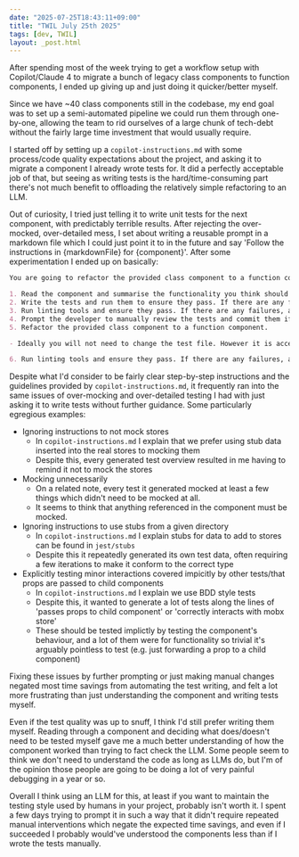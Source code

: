```yaml
---
date: "2025-07-25T18:43:11+09:00"
title: "TWIL July 25th 2025"
tags: [dev, TWIL]
layout: _post.html
---
```


After spending most of the week trying to get a workflow setup with Copilot/Claude 4 to migrate a bunch of legacy class components to function components, I ended up giving up and just doing it quicker/better myself.

Since we have ~40 class components still in the codebase, my end goal was to set up a semi-automated pipeline we could run them through one-by-one, allowing the team to rid ourselves of a large chunk of tech-debt without the fairly large time investment that would usually require.

I started off by setting up a `copilot-instructions.md` with some process/code quality expectations about the project, and asking it to migrate a component I already wrote tests for. It did a perfectly acceptable job of that, but seeing as writing tests is the hard/time-consuming part there's not much benefit to offloading the relatively simple refactoring to an LLM.

Out of curiosity, I tried just telling it to write unit tests for the next component, with predictably terrible results. After rejecting the over-mocked, over-detailed mess, I set about writing a reusable prompt in a markdown file which I could just point it to in the future and say 'Follow the instructions in {markdownFile} for {component}'. After some experimentation I ended up on basically:

```markdown
You are going to refactor the provided class component to a function component using the following steps. After each step, stop and ask for confirmation before proceeding unless instructed otherwise.

1. Read the component and summarise the functionality you think should be tested/how you would test it
2. Write the tests and run them to ensure they pass. If there are any failures, ask for confirmation before applying fixes.
3. Run linting tools and ensure they pass. If there are any failures, ask for confirmation before applying fixes.
4. Prompt the developer to manually review the tests and commit them if they're happy with the result.
5. Refactor the provided class component to a function component.

- Ideally you will not need to change the test file. However it is acceptable to make necessary changes to mocks, e.g. switching from mocking `withRoute` to mocking `useHistory`

6. Run linting tools and ensure they pass. If there are any failures, ask for confirmation before applying fixes.
```

Despite what I'd consider to be fairly clear step-by-step instructions and the guidelines provided by `copilot-instructions.md`, it frequently ran into the same issues of over-mocking and over-detailed testing I had with just asking it to write tests without further guidance. Some particularly egregious examples:

- Ignoring instructions to not mock stores
  - In `copilot-instructions.md` I explain that we prefer using stub data inserted into the real stores to mocking them
  - Despite this, every generated test overview resulted in me having to remind it not to mock the stores
- Mocking unnecessarily
  - On a related note, every test it generated mocked at least a few things which didn't need to be mocked at all.
  - It seems to think that anything referenced in the component must be mocked.
- Ignoring instructions to use stubs from a given directory
  - In `copilot-instructions.md` I explain stubs for data to add to stores can be found in `jest/stubs`
  - Despite this it repeatedly generated its own test data, often requiring a few iterations to make it conform to the correct type
- Explicitly testing minor interactions covered impicitly by other tests/that props are passed to child components
  - In `copilot-instructions.md` I explain we use BDD style tests
  - Despite this, it wanted to generate a lot of tests along the lines of 'passes props to child component' or 'correctly interacts with mobx store'
  - These should be tested implictly by testing the component's behaviour, and a lot of them were for functionality so trivial it's arguably pointless to test (e.g. just forwarding a prop to a child component)

Fixing these issues by further prompting or just making manual changes negated most time savings from automating the test writing, and felt a lot more frustrating than just understanding the component and writing tests myself.

Even if the test quality was up to snuff, I think I'd still prefer writing them myself. Reading through a component and deciding what does/doesn't need to be tested myself gave me a much better understanding of how the component worked than trying to fact check the LLM. Some people seem to think we don't need to understand the code as long as LLMs do, but I'm of the opinion those people are going to be doing a lot of very painful debugging in a year or so.

Overall I think using an LLM for this, at least if you want to maintain the testing style used by humans in your project, probably isn't worth it. I spent a few days trying to prompt it in such a way that it didn't require repeated manual interventions which negate the expected time savings, and even if I succeeded I probably would've understood the components less than if I wrote the tests manually.
